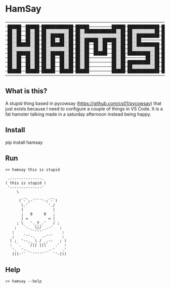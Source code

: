 # HamSay
```
───────────────────────────────────────────────────────────────────────────────────────────────────────
─██████──██████─██████████████─██████──────────██████─██████████████─██████████████─████████──████████─
─██░░██──██░░██─██░░░░░░░░░░██─██░░██████████████░░██─██░░░░░░░░░░██─██░░░░░░░░░░██─██░░░░██──██░░░░██─
─██░░██──██░░██─██░░██████░░██─██░░░░░░░░░░░░░░░░░░██─██░░██████████─██░░██████░░██─████░░██──██░░████─
─██░░██──██░░██─██░░██──██░░██─██░░██████░░██████░░██─██░░██─────────██░░██──██░░██───██░░░░██░░░░██───
─██░░██████░░██─██░░██████░░██─██░░██──██░░██──██░░██─██░░██████████─██░░██████░░██───████░░░░░░████───
─██░░░░░░░░░░██─██░░░░░░░░░░██─██░░██──██░░██──██░░██─██░░░░░░░░░░██─██░░░░░░░░░░██─────████░░████─────
─██░░██████░░██─██░░██████░░██─██░░██──██████──██░░██─██████████░░██─██░░██████░░██───────██░░██───────
─██░░██──██░░██─██░░██──██░░██─██░░██──────────██░░██─────────██░░██─██░░██──██░░██───────██░░██───────
─██░░██──██░░██─██░░██──██░░██─██░░██──────────██░░██─██████████░░██─██░░██──██░░██───────██░░██───────
─██░░██──██░░██─██░░██──██░░██─██░░██──────────██░░██─██░░░░░░░░░░██─██░░██──██░░██───────██░░██───────
─██████──██████─██████──██████─██████──────────██████─██████████████─██████──██████───────██████───────
───────────────────────────────────────────────────────────────────────────────────────────────────────
```
## What is this?
A stupid thing based in pycowsay (https://github.com/cs01/pycowsay) that just exists because I need to configure a couple of things in VS Code.
It is a fat hamster talking made in a saturday afternoon instead being happy.

## Install

pip install hamsay

## Run
```
>> hamsay this is stupid

 .--------------.
( this is stupid )
 '--------------'
     \
        _           _
      (`-`;-'```'-;`-`)
       \.'         './
       |             |
       ;   0     0   ;
       | =         = |
     ; \   '._Y_.'   / ;
    ;   `-._ \|/ _.-'   ;
   ;        `'''`        ;
   ;    `''-.   .-''`    ;
  ( ;  '--._ \ / _.--   ; )
  :  `.   `/|| ||\`   .'  :
   '.  '-._       _.-'   .'
   (((-'`  `'''''`   `'-)))
```

## Help

```
>> hamsay --help
```